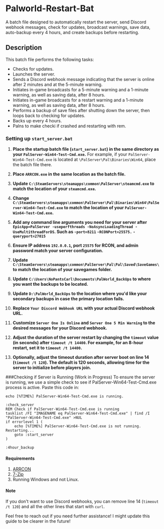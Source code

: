 # Palworld-Restart-Bat

A batch file designed to automatically restart the server, send Discord webhook messages, check for updates, broadcast warnings, save data, auto-backup every 4 hours, and create backups before restarting.

## Description

This batch file performs the following tasks:

- Checks for updates.
- Launches the server.
- Sends a Discord webhook message indicating that the server is online after 2 minutes and at the 5-minute warning.
- Initiates in-game broadcasts for a 5-minute warning and a 1-minute warning, as well as saving data, after 8 hours.
- Initiates in-game broadcasts for a restart warning and a 1-minute warning, as well as saving data, after 8 hours.
- Performs a backup of save files after shutting down the server, then loops back to checking for updates.
- Backs up every 4 hours.
- Palns to make checki if crashed and restarting with rem.

### Setting up `start_server.bat`

1. **Place the startup batch file (`start_server.bat`) in the same directory as your `PalServer-Win64-Test-Cmd.exe`.** For example, if your `PalServer-Win64-Test-Cmd.exe` is located at `\PalServer\Pal\Binaries\Win64`, place the batch file there.

2. **Place `ARRCON.exe` in the same location as the batch file.**

3. **Update `C:\SteamServers\steamapps\common\PalServer\steamcmd.exe` to match the location of your `steamcmd.exe`.**

4. **Change `C:\SteamServers\steamapps\common\PalServer\Pal\Binaries\Win64\PalServer-Win64-Test-Cmd.exe` to match the location of your `PalServer-Win64-Test-Cmd.exe`.**

5. **Add any command line arguments you need for your server after `EpicApp=PalServer -useperfthreads -NoAsyncLoadingThread -UseMultithreadForDS`. Such as `-port=8211` `-RCONPort=25575.` `-queryport=27015`** 

6. **Ensure IP address `192.0.0.1`, port `25575` for RCON, and admin password match your server configuration.**

7. **Update `C:\SteamServers\steamapps\common\PalServer\Pal\Pal\Saved\SaveGames\` to match the location of your savegames folder.**

8. **Update `C:\Users\NoPantsCarl\Documents\PalWorld_BackUps` to where you want the backups to be located.**

9. **Update `D:\PalWorld_BackUps` to the location where you'd like your secondary backups in case the primary location fails.**

10. **Replace `Your Discord Webhook URL` with your actual Discord webhook URL.**

11. **Customize `Server One Is Online` and `Server One 5 Min Warning` to the desired messages for your Discord webhook.**

12. **Adjust the duration of the server restart by changing the `timeout` value (in seconds) after `timeout /t 14400`. For example, for an 8-hour restart, set it to `timeout /t 14400`.**

13. **Optionally, adjust the timeout duration after server boot on line 14 (`timeout /t 120`). The default is 120 seconds, allowing time for the server to initialize before players join.**

###Checking if Server is Running (Work in Progress) 
To ensure the server is running, we use a simple check to see if PalServer-Win64-Test-Cmd.exe process is active. Paste this code in:

```
echo [%TIME%] PalServer-Win64-Test-Cmd.exe is running.

:check_server
REM Check if PalServer-Win64-Test-Cmd.exe is running
tasklist /FI "IMAGENAME eq PalServer-Win64-Test-Cmd.exe" | find /I "PalServer-Win64-Test-Cmd.exe" >NUL
if errorlevel 1 (
    echo [%TIME%] PalServer-Win64-Test-Cmd.exe is not running. Restarting...
    goto :start_server
)

:4hour_backup
```


#### Requirements
1. [ARRCON](https://github.com/radj307/ARRCON)
2. [7-Zip](https://www.7-zip.org/)
3. Running Windows and not Linux.

#### Note
If you don't want to use Discord webhooks, you can remove line 14 (`timeout /t 120`) and all the other lines that start with `curl`.

Feel free to reach out if you need further assistance! I might update this guide to be clearer in the future!
